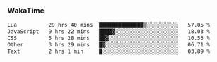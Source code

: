 ### WakaTime

<!--START_SECTION:waka-->

```txt
Lua          29 hrs 40 mins  ██████████████▒░░░░░░░░░░   57.05 %
JavaScript   9 hrs 22 mins   ████▓░░░░░░░░░░░░░░░░░░░░   18.03 %
CSS          5 hrs 28 mins   ██▓░░░░░░░░░░░░░░░░░░░░░░   10.53 %
Other        3 hrs 29 mins   █▓░░░░░░░░░░░░░░░░░░░░░░░   06.71 %
Text         2 hrs 1 min     █░░░░░░░░░░░░░░░░░░░░░░░░   03.89 %
```

<!--END_SECTION:waka-->
